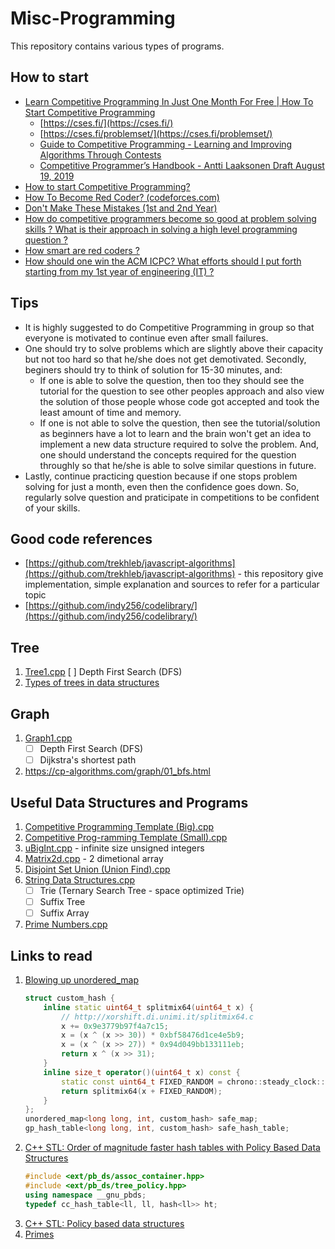 # Misc-Programming
This repository contains various types of programs.


## How to start
- [Learn Competitive Programming In Just One Month For Free | How To Start Competitive Programming](https://youtu.be/cepkYAI1JgM)
    * [https://cses.fi/](https://cses.fi/)
    * [https://cses.fi/problemset/](https://cses.fi/problemset/)
    * [Guide to Competitive Programming - Learning and Improving Algorithms Through Contests](https://link.springer.com/content/pdf/10.1007%2F978-3-319-72547-5.pdf)
    * [Competitive Programmer’s Handbook - Antti Laaksonen Draft August 19, 2019](https://github.com/pllk/cphb/blob/f269ae391910742788ac0d6626df1e221281f191/book.pdf)
- [How to start Competitive Programming?](https://youtu.be/xAeiXy8-9Y8)
- [How To Become Red Coder? (codeforces.com)](https://youtu.be/y7169jEvb-Y)
- [Don't Make These Mistakes (1st and 2nd Year)](https://youtu.be/-_gRnYmWkCE)
- [How do competitive programmers become so good at problem solving skills ? What is their approach in solving a high level programming question ?](https://www.quora.com/How-do-competitive-programmers-become-so-good-at-problem-solving-skills-what-is-their-approach-in-solving-a-high-level-programming-question)
- [How smart are red coders ?](https://www.quora.com/How-smart-are-the-red-coders-on-TopCoder)
- [How should one win the ACM ICPC? What efforts should I put forth starting from my 1st year of engineering (IT) ?](https://www.quora.com/How-should-one-win-the-ACM-ICPC-What-efforts-should-I-put-forth-starting-from-my-1st-year-of-engineering-IT/answer/Ana-Echavarria)


## Tips
- It is highly suggested to do Competitive Programming in group so that everyone is motivated to continue even after small failures.
- One should try to solve problems which are slightly above their capacity but not too hard so that he/she does not get demotivated. Secondly, beginers should try to think of solution for 15-30 minutes, and:
    * If one is able to solve the question, then too they should see the tutorial for the question to see other peoples approach and also view the solution of those people whose code got accepted and took the least amount of time and memory.
    * If one is not able to solve the question, then see the tutorial/solution as beginners have a lot to learn and the brain won't get an idea to implement a new data structure required to solve the problem. And, one should understand the concepts required for the question throughly so that he/she is able to solve similar questions in future.
- Lastly, continue practicing question because if one stops problem solving for just a month, even then the confidence goes down. So, regularly solve question and praticipate in competitions to be confident of your skills.


## Good code references
- [https://github.com/trekhleb/javascript-algorithms](https://github.com/trekhleb/javascript-algorithms) - this repository give implementation, simple explanation and sources to refer for a particular topic
- [https://github.com/indy256/codelibrary/](https://github.com/indy256/codelibrary/)


## Tree
1. [Tree1.cpp](./src/Tree1.cpp)
    [ ] Depth First Search (DFS)
2. [Types of trees in data structures](https://www.quora.com/What-are-the-types-of-trees-in-data-structures)


## Graph
1. [Graph1.cpp](./src/Graph1.cpp)
    * [ ] Depth First Search (DFS)
    * [ ] Dijkstra's shortest path
2. [https://cp\-algorithms.com/graph/01\_bfs.html](https://cp-algorithms.com/graph/01_bfs.html)


## Useful Data Structures and Programs
1. [Competitive Programming Template (Big).cpp](./src/Competitive%20Programming%20Template%20(Big).cpp)
2. [Competitive Prog-ramming Template (Small).cpp](./src/Competitive%20Programming%20Template%20(Small).cpp)
3. [uBigInt.cpp](./src/uBigInt.cpp) - infinite size unsigned integers
4. [Matrix2d.cpp](./src/Matrix2d.cpp) - 2 dimetional array
5. [Disjoint Set Union (Union Find).cpp](./src/Disjoint%20Set%20Union%20(Union%20Find).cpp)
6. [String Data Structures.cpp](./src/String%20Data%20Structures.cpp)
    * [ ] Trie (Ternary Search Tree - space optimized Trie)
    * [ ] Suffix Tree
    * [ ] Suffix Array
7. [Prime Numbers.cpp](./src/Prime%20Numbers.cpp)

## Links to read
1. [Blowing up unordered_map](https://codeforces.com/blog/entry/62393)
   ```cpp
   struct custom_hash {
       inline static uint64_t splitmix64(uint64_t x) {
           // http://xorshift.di.unimi.it/splitmix64.c
           x += 0x9e3779b97f4a7c15;
           x = (x ^ (x >> 30)) * 0xbf58476d1ce4e5b9;
           x = (x ^ (x >> 27)) * 0x94d049bb133111eb;
           return x ^ (x >> 31);
       }   
       inline size_t operator()(uint64_t x) const {
           static const uint64_t FIXED_RANDOM = chrono::steady_clock::now().time_since_epoch().count();
           return splitmix64(x + FIXED_RANDOM);
       }
   };
   unordered_map<long long, int, custom_hash> safe_map;
   gp_hash_table<long long, int, custom_hash> safe_hash_table;
   ```
2. [C++ STL: Order of magnitude faster hash tables with Policy Based Data Structures](https://codeforces.com/blog/entry/60737?#comment-446357)
   ```cpp
   #include <ext/pb_ds/assoc_container.hpp>
   #include <ext/pb_ds/tree_policy.hpp>
   using namespace __gnu_pbds;
   typedef cc_hash_table<ll, ll, hash<ll>> ht;
   ```
3. [C++ STL: Policy based data structures](https://codeforces.com/blog/entry/11080)
4. [Primes](https://github.com/going-digital/Prime64)
